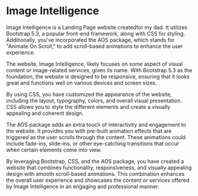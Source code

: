 # Image Intelligence 
Image Intelligence is a Landing Page website createdfor my dad. It utilizes Bootstrap 5.3, a popular front-end framework, along with CSS for styling. Additionally, you've incorporated the AOS package, which stands for "Animate On Scroll," to add scroll-based animations to enhance the user experience.

The website, Image Intelligence, likely focuses on some aspect of visual content or image-related services, given its name. With Bootstrap 5.3 as the foundation, the website is designed to be responsive, ensuring that it looks great and functions well on various devices and screen sizes.

By using CSS, you have customized the appearance of the website, including the layout, typography, colors, and overall visual presentation. CSS allows you to style the different elements and create a visually appealing and coherent design.

The AOS package adds an extra touch of interactivity and engagement to the website. It provides you with pre-built animation effects that are triggered as the user scrolls through the content. These animations could include fade-ins, slide-ins, or other eye-catching transitions that occur when certain elements come into view.

By leveraging Bootstrap, CSS, and the AOS package, you have created a website that combines functionality, responsiveness, and visually appealing design with smooth scroll-based animations. This combination enhances the overall user experience and showcases the content or services offered by Image Intelligence in an engaging and professional manner.

